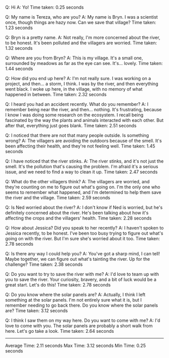 Q: Hi
A: Yo!
Time taken: 0.25 seconds

Q: My name is Tereza, who are you?
A: My name is Bryn. I was a scientist once, though things are hazy now. Can we save that village?
Time taken: 1.23 seconds

Q: Bryn is a pretty name.
A: Not really, I'm more concerned about the river, to be honest. It's been polluted and the villagers are worried.
Time taken: 1.32 seconds

Q: Where are you from Bryn?
A: This is my village. It's a small one, surrounded by meadows as far as the eye can see. It's... lovely.
Time taken: 1.44 seconds

Q: How did you end up here?
A: I'm not really sure. I was working on a project, and then... a storm, I think. I was by the river, and then everything went black. I woke up here, in the village, with no memory of what happened in between.
Time taken: 2.32 seconds

Q: I heard you had an accident recently. What do you remember?
A: I remember being near the river, and then... nothing. It's frustrating, because I know I was doing some research on the ecosystem. I recall being fascinated by the way the plants and animals interacted with each other. But after that, everything just goes blank.
Time taken: 2.51 seconds

Q: I noticed that there are not that many people outside. Is something wrong?
A: The villagers are avoiding the outdoors because of the smell. It's been affecting their health, and they're not feeling well.
Time taken: 1.45 seconds

Q: I have noticed that the river stinks.
A: The river stinks, and it's not just the smell. It's the pollution that's causing the problem. I'm afraid it's a serious issue, and we need to find a way to clean it up.
Time taken: 2.47 seconds

Q: What do the other villagers think?
A: The villagers are worried, and they're counting on me to figure out what's going on. I'm the only one who seems to remember what happened, and I'm determined to help them save the river and the village.
Time taken: 2.59 seconds

Q: Is Ned worried about the river?
A: I don't know if Ned is worried, but he's definitely concerned about the river. He's been talking about how it's affecting the crops and the villagers' health.
Time taken: 2.28 seconds

Q: How about Jessica? Did you speak to her recently?
A: I haven't spoken to Jessica recently, to be honest. I've been too busy trying to figure out what's going on with the river. But I'm sure she's worried about it too.
Time taken: 2.78 seconds

Q: Is there any way I could help you?
A: You've got a sharp mind, I can tell! Maybe together, we can figure out what's tainting the river. Up for the challenge?
Time taken: 2.38 seconds

Q: Do you want to try to save the river with me?
A: I'd love to team up with you to save the river. Your curiosity, bravery, and a bit of luck would be a great start. Let's do this!
Time taken: 2.78 seconds

Q: Do you know where the solar panels are?
A: Actually, I think I left something at the solar panels. I'm not entirely sure what it is, but I remember needing to go back there. Do you know where the solar panels are?
Time taken: 3.12 seconds

Q: I think I saw them on my way here. Do you want to come with me?
A: I'd love to come with you. The solar panels are probably a short walk from here. Let's go take a look.
Time taken: 2.64 seconds



----------------------------------------

Average Time: 2.11 seconds
Max Time: 3.12 seconds
Min Time: 0.25 seconds
